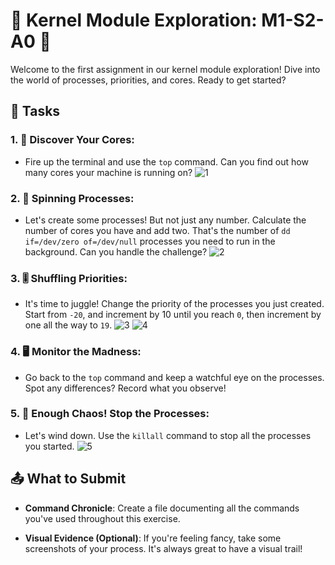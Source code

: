 # 🚀 Kernel Module Exploration: M1-S2-A0 🚀

Welcome to the first assignment in our kernel module exploration! Dive into the world of processes, priorities, and cores. Ready to get started?

## 🎯 Tasks

### 1. 🧮 **Discover Your Cores**:
   - Fire up the terminal and use the `top` command. Can you find out how many cores your machine is running on?
![1](https://github.com/t0ti20/Embedded_Linux/assets/61616031/1ea8adae-a7fd-4d27-9f5f-55f5f2880683)

### 2. 🔄 **Spinning Processes**:
   - Let's create some processes! But not just any number. Calculate the number of cores you have and add two. That's the number of `dd if=/dev/zero of=/dev/null` processes you need to run in the background. Can you handle the challenge?
![2](https://github.com/t0ti20/Embedded_Linux/assets/61616031/fe473bb6-6f98-4c20-8964-c994058dd115)

### 3. 🎚 **Shuffling Priorities**:
   - It's time to juggle! Change the priority of the processes you just created. Start from `-20`, and increment by 10 until you reach `0`, then increment by one all the way to `19`. 
![3](https://github.com/t0ti20/Embedded_Linux/assets/61616031/560fb80b-f394-4a82-afd3-b1b382edea28)
![4](https://github.com/t0ti20/Embedded_Linux/assets/61616031/dcb81876-ba29-414c-a66c-639fb3270afc)

### 4. 🖥 **Monitor the Madness**:
   - Go back to the `top` command and keep a watchful eye on the processes. Spot any differences? Record what you observe!

### 5. 🚫 **Enough Chaos! Stop the Processes**:
   - Let's wind down. Use the `killall` command to stop all the processes you started.
![5](https://github.com/t0ti20/Embedded_Linux/assets/61616031/ca6ed8a2-5a75-401e-a788-820740446f42)

## 📤 What to Submit

- **Command Chronicle**: Create a file documenting all the commands you've used throughout this exercise.
  
- **Visual Evidence (Optional)**: If you're feeling fancy, take some screenshots of your process. It's always great to have a visual trail!

